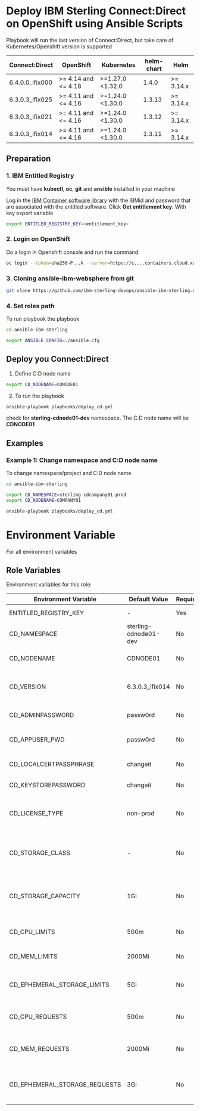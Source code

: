 # Deploy IBM Sterling Connect:Direct on OpenShift using Ansible Scripts

Playbook will run the last version of Connect:Direct, but take care of Kubernetes/Openshift version is supported

| Connect:Direct            | OpenShift           | Kubernetes          | helm-chart | Helm      |
|---------------------------|---------------------|---------------------|------------|-----------|
| 6.4.0.0_ifix000           | >= 4.14 and <= 4.18 | >=1.27.0 <1.32.0    | 1.4.0      | >= 3.14.x |
| 6.3.0.3_ifix025           | >= 4.11 and <= 4.16 | >=1.24.0 <1.30.0    | 1.3.13     | >= 3.14.x |
| 6.3.0.3_ifix021           | >= 4.11 and <= 4.16 | >=1.24.0 <1.30.0    | 1.3.12     | >= 3.14.x |
| 6.3.0.3_ifix014           | >= 4.11 and <= 4.16 | >=1.24.0 <1.30.0    | 1.3.11     | >= 3.14.x |


## Preparation

### 1. IBM Entitled Registry

You must have **kubectl**, **oc**, **git** and **ansible** installed in your machine

Log in the [IBM Container software library](https://myibm.ibm.com/products-services/containerlibrary) with the IBMid and password that are associated with the entitled software. Click **Get entitlement key**. With key export variable

```bash 
export ENTITLED_REGISTRY_KEY=<entitlement_key>
```

### 2. Login on OpenShift

Do a login in Openshift console and run the command:

```bash 
oc login --token=sha256~P...k --server=https://c....containers.cloud.xxx.com:31234
```

### 3. Cloning ansible-ibm-websphere from git

```bash 
git clone https://github.com/ibm-sterling-devops/ansible-ibm-sterling.git
```

### 4. Set roles path

To run playbook the playbook

```bash 
cd ansible-ibm-sterling

export ANSIBLE_CONFIG=./ansible.cfg 
```


## Deploy you Connect:Direct 

1) Define C:D node name

```bash 
export CD_NODENAME=CDNODE01
```

2) To run the playbook

```bash 
ansible-playbook playbooks/deploy_cd.yml
```

check for **sterling-cdnode01-dev** namespace. The C:D node name will be **CDNODE01**




## Examples

### Example 1: Change namespace and C:D node name

To change namespace/project and C:D node name

```bash 
cd ansible-ibm-sterling

export CD_NAMESPACE=sterling-cdcompany01-prod
export CD_NODENAME=COMPANY01

ansible-playbook playbooks/deploy_cd.yml
```

# Environment Variable

For all environment variables

Role Variables
--------------

Environment variables for this role:

| Environment Variable          | Default Value         | Required | Description                                      |
|-------------------------------|-----------------------|----------|--------------------------------------------------|
| ENTITLED_REGISTRY_KEY         | -                     | Yes      | Entitlement registry key                         |
| CD_NAMESPACE                  | sterling-cdnode01-dev | No       | Namespace for C:D application                    |
| CD_NODENAME                   | CDNODE01              | No       | Specify the nodename of C:D                      |
| CD_VERSION                    | 6.3.0.3_ifix014       | No       | Version of C:D container to deploy               |
| CD_ADMINPASSWORD              | passw0rd              | No       | Password for C:D Admin                           |
| CD_APPUSER_PWD                | passw0rd              | No       | Password for C:D User                            |
| CD_LOCALCERTPASSPHRASE        | changeit              | No       | Passphrase for local certificate                 |
| CD_KEYSTOREPASSWORD           | changeit              | No       | Password for keystore                            |
| CD_LICENSE_TYPE               | non-prod              | No       | License type for C:D (prod or non-prod)          |
| CD_STORAGE_CLASS              | -                     | No       | Storage class to be used for the container       |
| CD_STORAGE_CAPACITY           | 1Gi                   | No       | Storage capacity to be allocated to the container|
| CD_CPU_LIMITS                 | 500m                  | No       | CPU limit for the container                      |
| CD_MEM_LIMITS                 | 2000Mi                | No       | Memory limit for the container                   |
| CD_EPHEMERAL_STORAGE_LIMITS   | 5Gi                   | No       | Ephemeral storage limit for the container        |
| CD_CPU_REQUESTS               | 500m                  | No       | CPU request for the container                    |
| CD_MEM_REQUESTS               | 2000Mi                | No       | Memory request for the container                 |
| CD_EPHEMERAL_STORAGE_REQUESTS | 3Gi                   | No       | Ephemeral storage request for the container      |
